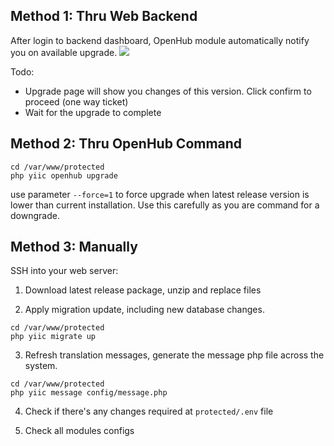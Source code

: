## Method 1: Thru Web Backend
After login to backend dashboard, OpenHub module automatically notify you on available upgrade.
![](https://user-images.githubusercontent.com/5336690/82883167-aa46a280-9f74-11ea-8ff4-4a05c7c72dee.png)

Todo:
- Upgrade page will show you changes of this version. Click confirm to proceed (one way ticket)
- Wait for the upgrade to complete

## Method 2: Thru OpenHub Command
```
cd /var/www/protected
php yiic openhub upgrade
```

use parameter `--force=1` to force upgrade when latest release version is lower than current installation. Use this carefully as you are command for a downgrade.

## Method 3: Manually
SSH into your web server:

1. Download latest release package, unzip and replace files

2. Apply migration update, including new database changes.
```
cd /var/www/protected
php yiic migrate up
```

3. Refresh translation messages, generate the message php file across the system.
```
cd /var/www/protected
php yiic message config/message.php
```

4. Check if there's any changes required at `protected/.env` file

5. Check all modules configs
